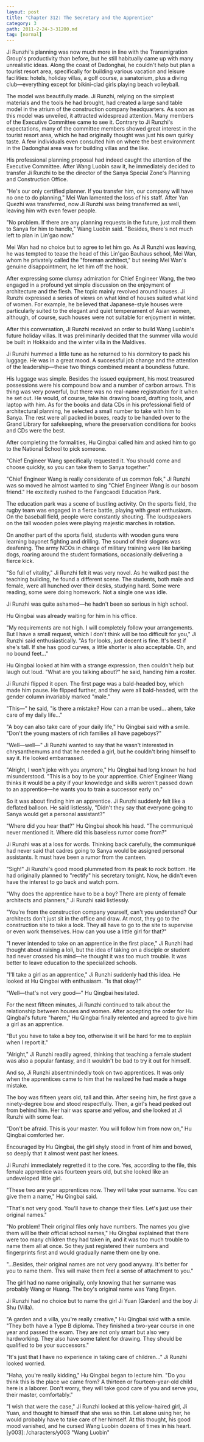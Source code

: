 ```yaml
---
layout: post
title: "Chapter 312: The Secretary and the Apprentice"
category: 3
path: 2011-2-24-3-31200.md
tag: [normal]
---
```


Ji Runzhi's planning was now much more in line with the Transmigration Group's productivity than before, but he still habitually came up with many unrealistic ideas. Along the coast of Dadonghai, he couldn't help but plan a tourist resort area, specifically for building various vacation and leisure facilities: hotels, holiday villas, a golf course, a sanatorium, plus a diving club—everything except for bikini-clad girls playing beach volleyball.

The model was beautifully made. Ji Runzhi, relying on the simplest materials and the tools he had brought, had created a large sand table model in the atrium of the construction company headquarters. As soon as this model was unveiled, it attracted widespread attention. Many members of the Executive Committee came to see it. Contrary to Ji Runzhi's expectations, many of the committee members showed great interest in the tourist resort area, which he had originally thought was just his own quirky taste. A few individuals even consulted him on where the best environment in the Dadonghai area was for building villas and the like.

His professional planning proposal had indeed caught the attention of the Executive Committee. After Wang Luobin saw it, he immediately decided to transfer Ji Runzhi to be the director of the Sanya Special Zone's Planning and Construction Office.

"He's our only certified planner. If you transfer him, our company will have no one to do planning," Mei Wan lamented the loss of his staff. After Yan Quezhi was transferred, now Ji Runzhi was being transferred as well, leaving him with even fewer people.

"No problem. If there are any planning requests in the future, just mail them to Sanya for him to handle," Wang Luobin said. "Besides, there's not much left to plan in Lin'gao now."

Mei Wan had no choice but to agree to let him go. As Ji Runzhi was leaving, he was tempted to tease the head of this Lin'gao Bauhaus school, Mei Wan, whom he privately called the "foreman architect," but seeing Mei Wan's genuine disappointment, he let him off the hook.

After expressing some clumsy admiration for Chief Engineer Wang, the two engaged in a profound yet simple discussion on the enjoyment of architecture and the flesh. The topic mainly revolved around houses. Ji Runzhi expressed a series of views on what kind of houses suited what kind of women. For example, he believed that Japanese-style houses were particularly suited to the elegant and quiet temperament of Asian women, although, of course, such houses were not suitable for enjoyment in winter.

After this conversation, Ji Runzhi received an order to build Wang Luobin's future holiday villas. It was preliminarily decided that the summer villa would be built in Hokkaido and the winter villa in the Maldives.

Ji Runzhi hummed a little tune as he returned to his dormitory to pack his luggage. He was in a great mood. A successful job change and the attention of the leadership—these two things combined meant a boundless future.

His luggage was simple. Besides the issued equipment, his most treasured possessions were his compound bow and a number of carbon arrows. This thing was very powerful, but there was no real-name registration for it when he set out. He would, of course, take his drawing board, drafting tools, and laptop with him. As for the books and data CDs in his professional field of architectural planning, he selected a small number to take with him to Sanya. The rest were all packed in boxes, ready to be handed over to the Grand Library for safekeeping, where the preservation conditions for books and CDs were the best.

After completing the formalities, Hu Qingbai called him and asked him to go to the National School to pick someone.

"Chief Engineer Wang specifically requested it. You should come and choose quickly, so you can take them to Sanya together."

"Chief Engineer Wang is really considerate of us common folk," Ji Runzhi was so moved he almost wanted to sing "Chief Engineer Wang is our bosom friend." He excitedly rushed to the Fangcaodi Education Park.

The education park was a scene of bustling activity. On the sports field, the rugby team was engaged in a fierce battle, playing with great enthusiasm. On the baseball field, people were constantly shouting. The loudspeakers on the tall wooden poles were playing majestic marches in rotation.

On another part of the sports field, students with wooden guns were learning bayonet fighting and drilling. The sound of their slogans was deafening. The army NCOs in charge of military training were like barking dogs, roaring around the student formations, occasionally delivering a fierce kick.

"So full of vitality," Ji Runzhi felt it was very novel. As he walked past the teaching building, he found a different scene. The students, both male and female, were all hunched over their desks, studying hard. Some were reading, some were doing homework. Not a single one was idle.

Ji Runzhi was quite ashamed—he hadn't been so serious in high school.

Hu Qingbai was already waiting for him in his office.

"My requirements are not high. I will completely follow your arrangements. But I have a small request, which I don't think will be too difficult for you," Ji Runzhi said enthusiastically. "As for looks, just decent is fine. It's best if she's tall. If she has good curves, a little shorter is also acceptable. Oh, and no bound feet..."

Hu Qingbai looked at him with a strange expression, then couldn't help but laugh out loud. "What are you talking about?" he said, handing him a roster.

Ji Runzhi flipped it open. The first page was a bald-headed boy, which made him pause. He flipped further, and they were all bald-headed, with the gender column invariably marked "male."

"This—" he said, "is there a mistake? How can a man be used... ahem, take care of my daily life..."

"A boy can also take care of your daily life," Hu Qingbai said with a smile. "Don't the young masters of rich families all have pageboys?"

"Well—well—" Ji Runzhi wanted to say that he wasn't interested in chrysanthemums and that he needed a girl, but he couldn't bring himself to say it. He looked embarrassed.

"Alright, I won't joke with you anymore," Hu Qingbai had long known he had misunderstood. "This is a boy to be your apprentice. Chief Engineer Wang thinks it would be a pity if your knowledge and skills weren't passed down to an apprentice—he wants you to train a successor early on."

So it was about finding him an apprentice. Ji Runzhi suddenly felt like a deflated balloon. He said listlessly, "Didn't they say that everyone going to Sanya would get a personal assistant?"

"Where did you hear that?" Hu Qingbai shook his head. "The communiqué never mentioned it. Where did this baseless rumor come from?"

Ji Runzhi was at a loss for words. Thinking back carefully, the communiqué had never said that cadres going to Sanya would be assigned personal assistants. It must have been a rumor from the canteen.

"Sigh!" Ji Runzhi's good mood plummeted from its peak to rock bottom. He had originally planned to "rectify" his secretary tonight. Now, he didn't even have the interest to go back and watch porn.

"Why does the apprentice have to be a boy? There are plenty of female architects and planners," Ji Runzhi said listlessly.

"You're from the construction company yourself, can't you understand? Our architects don't just sit in the office and draw. At most, they go to the construction site to take a look. They all have to go to the site to supervise or even work themselves. How can you use a little girl for that?"

"I never intended to take on an apprentice in the first place," Ji Runzhi had thought about raising a loli, but the idea of taking on a disciple or student had never crossed his mind—he thought it was too much trouble. It was better to leave education to the specialized schools.

"I'll take a girl as an apprentice," Ji Runzhi suddenly had this idea. He looked at Hu Qingbai with enthusiasm. "Is that okay?"

"Well—that's not very good—" Hu Qingbai hesitated.

For the next fifteen minutes, Ji Runzhi continued to talk about the relationship between houses and women. After accepting the order for Hu Qingbai's future "harem," Hu Qingbai finally relented and agreed to give him a girl as an apprentice.

"But you have to take a boy too, otherwise it will be hard for me to explain when I report it."

"Alright," Ji Runzhi readily agreed, thinking that teaching a female student was also a popular fantasy, and it wouldn't be bad to try it out for himself.

And so, Ji Runzhi absentmindedly took on two apprentices. It was only when the apprentices came to him that he realized he had made a huge mistake.

The boy was fifteen years old, tall and thin. After seeing him, he first gave a ninety-degree bow and stood respectfully. Then, a girl's head peeked out from behind him. Her hair was sparse and yellow, and she looked at Ji Runzhi with some fear.

"Don't be afraid. This is your master. You will follow him from now on," Hu Qingbai comforted her.

Encouraged by Hu Qingbai, the girl shyly stood in front of him and bowed, so deeply that it almost went past her knees.

Ji Runzhi immediately regretted it to the core. Yes, according to the file, this female apprentice was fourteen years old, but she looked like an undeveloped little girl.

"These two are your apprentices now. They will take your surname. You can give them a name," Hu Qingbai said.

"That's not very good. You'll have to change their files. Let's just use their original names."

"No problem! Their original files only have numbers. The names you give them will be their official school names," Hu Qingbai explained that there were too many children they had taken in, and it was too much trouble to name them all at once. So they just registered their numbers and fingerprints first and would gradually name them one by one.

"...Besides, their original names are not very good anyway. It's better for you to name them. This will make them feel a sense of attachment to you."

The girl had no name originally, only knowing that her surname was probably Wang or Huang. The boy's original name was Yang Ergen.

Ji Runzhi had no choice but to name the girl Ji Yuan (Garden) and the boy Ji Shu (Villa).

"A garden and a villa, you're really creative," Hu Qingbai said with a smile. "They both have a Type B diploma. They finished a two-year course in one year and passed the exam. They are not only smart but also very hardworking. They also have some talent for drawing. They should be qualified to be your successors."

"It's just that I have no experience in taking care of children..." Ji Runzhi looked worried.

"Haha, you're really kidding," Hu Qingbai began to lecture him. "Do you think this is the place we came from? A thirteen or fourteen-year-old child here is a laborer. Don't worry, they will take good care of you and serve you, their master, comfortably."

"I wish that were the case," Ji Runzhi looked at this yellow-haired girl, Ji Yuan, and thought to himself that she was so thin. Let alone using her, he would probably have to take care of her himself. At this thought, his good mood vanished, and he cursed Wang Luobin dozens of times in his heart.
[y003]: /characters/y003 "Wang Luobin"